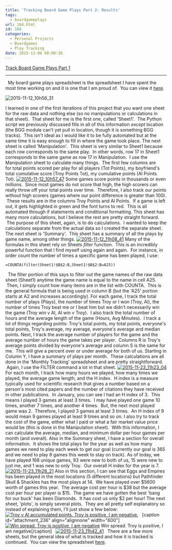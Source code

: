 ```yaml
---
title: 'Tracking Board Game Plays Part 2: Results'
tags:
  - boardgameplays
url: 184.html
id: 184
categories:
  - Personal Projects
  - Boardgames
  - Play Tracking
date: 2015-12-08 08:00:36
---
```


[Track Board Game Plays Part 1](/tracking-boardgame-plays-part-1-pulling-board-game-plays-from-bgg-to-google-sheets/)

* * *

  My board game plays spreadsheet is the spreadsheet I have spent the most time working on and it is one that I am proud of.  You can view it [here](https://docs.google.com/spreadsheets/d/1xVaRFvyBzcmB-wLZL7FtsC_7RvQL5BAdqmokGmMYupc/edit?usp=sharing). 

![2015-11-12_10h56_31](/wp-content/uploads/2015/11/2015-11-12_10h56_31.png) 

I learned in one of the first iterations of this project that you want one sheet for the raw data and nothing else (so no manipulations or calculations in that sheet).  That sheet for me is the first one, called 'Sheet1'.  The Python script we previously discussed fills in all of this information _except_ location (the BGG module can't yet pull in location, though it is something BGG tracks).  This isn't ideal as I would like it to be fully automated but at the same time it is easy enough to fill in where the game took place. The next sheet is called 'Manipulation'.  This sheet is very similar to Sheet1 because each row corresponds to the same play.  In other words, row 17 in Sheet1 corresponds to the same game as row 17 in Manipulation.  I use the Manipulation sheet to calculate many things.  The first few columns are for total points scored per play for all players (Tot Points), my boyfriend's total cumulative score (Troy Points Tot), my cumulative points (Al Points Tot). [![2015-11-12_10h57_47](/wp-content/uploads/2015/11/2015-11-12_10h57_47.png)](/wp-content/uploads/2015/11/2015-11-12_10h57_47.png) Some games score points in thousands or even millions.  Since most games do not score that high, the high scorers can really throw off your total points over time.  Therefore, I also track our points without high scorers (games where our point difference is greater than 100).  These results are in the columns Troy Points and Al Points.  If a game is left out, it gets highlighted in green and the font turns to red.  This is all automated through if statements and conditional formatting. This sheet has many more calculations, but I believe the rest are pretty straight forward.  The purpose of this sheet, again, is to do calculations.  I wanted to keep the calculations separate from the actual data so I created the separate sheet. The next sheet is 'Summary'.  This sheet has a summary of all the plays by game name, among other things. [![2015-11-12_11h08_41](/wp-content/uploads/2015/11/2015-11-12_11h08_41.png)](/wp-content/uploads/2015/11/2015-11-12_11h08_41.png) Many of the formulas in this sheet rely on Sheets _filter_ function.  This is an incredibly powerful function that I find myself using again and again.  For instance, in order count the number of times a specific game has been played, I use:  

    =COUNTA(filter(Sheet1!$B$2:B,Sheet1!$B$2:B=A25))

  The filter portion of this says to filter out the game names of the raw data sheet (Sheet1) anytime the game name is equal to the name in cell A25.  Then, I simply count how many items are in the list with COUNTA.  This is the general formula that is being used in column B (but the 'A25' portion starts at A2 and increases accordingly). For each game, I track the total number of plays (Plays), the number of times Troy or I won (Troy, Al), the number of times Troy beat me or I beat him but we didn't necessarily win the game (Troy win v Al, Al win v Troy).  I also track the total number of hours and the average length of the game (Hours, Avg Minutes).  I track a lot of things regarding points: Troy's total points, my total points, everyone's total points, Troy's average, my average, everyone's average and median points. Next, I track the average number of players for the game and the average number of hours the game takes per player.  Columns R is Troy's average points divided by everyone's average and column S is the same for me.  This will give a percent over or under average for both of us. Starting in Column Y, I have a summary of plays per month.  These calculations are all done in the 'Monthly Tracking' spreadsheet and are pretty straightforward.  Again, I use the FILTER command a lot in that sheet. [![2015-11-23_11h23_04](/wp-content/uploads/2015/11/2015-11-23_11h23_04.png)](/wp-content/uploads/2015/11/2015-11-23_11h23_04.png) For each month, I track how many hours we played, how many times we played, the average game length, and the H index.  H index is a measure typically used for scientific research that gives a number based on a person's most cited papers and the number of citations they have received in other publications.  In January, you can see I had an H index of 3.  This means I played 3 games at least 3 times.  I may have played one game 10 times, another 7 times, and another 4 times.  But, the next most played game was 2.  Therefore, I played 3 games at least 3 times.  An H index of 9 would mean 9 games played at least 9 times and so on. I also try to track the cost of the game, either what I paid or what a fair market value price would be (this is done in the Manipulation sheet).  With this information, I can calculate the average, median, and minimum dollar per hour games per month (and overall). Also in the Summary sheet, I have a section for overall information.  It shows the total plays for the year as well as how many games we need to play each week to get our goal (currently our goal is 365 and we need to play 8 games this week to stay on track). As of today, we have played 168 unique games, 93 were new to both of us, 15 were new to just me, and 1 was new to only Troy.  Our overall H index for the year is 7. [![2015-11-23_11h28_21](/wp-content/uploads/2015/11/2015-11-23_11h28_21.png)](/wp-content/uploads/2015/11/2015-11-23_11h28_21.png) Also in this section, I can see that Eggs and Empires has been played in the most locations (5 different locations) but Pathfinder Skull & Shackles has the most plays at 14.  We have played over $5600 worth of games this year.  The average cost per hour is $38 but the average cost per hour per player is $15.  The game we have gotten the best 'bang for our buck' has been Diamonds.  It has cost us only $2 per hour! The next sheet, 'plots', is simply several plots.  They are all pretty self explanatory so instead of explaining them, I'll just show a few below:   [![Troy v Al accumulated points. Troy is positive, I am negative.](/wp-content/uploads/2015/11/image-2.png)](/wp-content/uploads/2015/11/image-2.png)   \[caption id="attachment_236" align="alignnone" width="600"\][![Win spread. Troy is positive, I am negative ](/wp-content/uploads/2015/11/image-3.png)](/wp-content/uploads/2015/11/image-3.png) Win spread. Troy is positive, I am negative\[/caption\]   [![2015-11-23_11h42_41](/wp-content/uploads/2015/11/2015-11-23_11h42_41.png)](/wp-content/uploads/2015/11/2015-11-23_11h42_41.png)   There are a few more sheets, but the general idea of what is tracked and how it is tracked is continued.  You can view the spreadsheet [here](https://docs.google.com/spreadsheets/d/1xVaRFvyBzcmB-wLZL7FtsC_7RvQL5BAdqmokGmMYupc/edit?usp=sharing).
